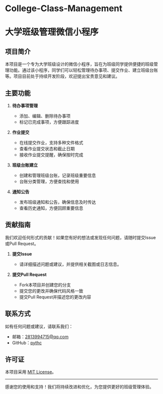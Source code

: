 # College-Class-Management
# 大学班级管理微信小程序

## 项目简介

本项目是一个专为大学班级设计的微信小程序，旨在为班级同学提供便捷的班级管理功能。通过该小程序，同学们可以轻松管理待办事项、提交作业、建立班级台账等。项目目前处于持续开发阶段，欢迎提出宝贵意见和建议。

## 主要功能

1. **待办事项管理**
   - 添加、编辑、删除待办事项
   - 标记已完成事项，方便跟踪进度

2. **作业提交**
   - 在线提交作业，支持多种文件格式
   - 查看作业提交状态和截止日期
   - 接收作业提交提醒，确保按时完成

3. **班级台账建立**
   - 创建和管理班级台账，记录班级重要信息
   - 台账分类管理，方便查找和使用

4. **通知公告**
   - 发布班级通知和公告，确保信息及时传达
   - 查看历史通知，方便回顾重要信息

## 贡献指南

我们欢迎任何形式的贡献！如果您有好的想法或发现任何问题，请随时提交Issue或Pull Request。

1. **提交Issue**
   - 请详细描述问题或建议，并提供相关截图或日志信息。

2. **提交Pull Request**
   - Fork本项目并创建您的分支
   - 提交您的更改并确保代码风格一致
   - 提交Pull Request并描述您的更改内容

## 联系方式

如有任何问题或建议，请联系我们：

- 邮箱：2813994715@qq.com
- GitHub：[pythc](https://github.com/pythc)

## 许可证

本项目采用 [MIT License](https://github.com/pythc/College-Class-Management/blob/main/MIT%20License)。

---

感谢您的使用和支持！我们将持续改进和优化，为您提供更好的班级管理体验。
